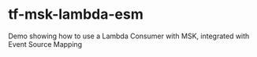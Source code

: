 # tf-msk-lambda-esm

Demo showing how to use a Lambda Consumer with MSK, integrated with Event Source Mapping